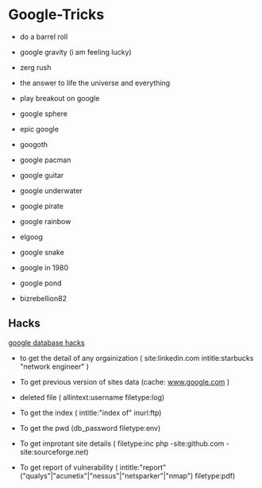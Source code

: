# Google-Tricks

- do a barrel roll

- google gravity (i am feeling lucky)

- zerg rush

- the answer to life the universe and everything

- play breakout on google

- google sphere

- epic google

- googoth

- google pacman

- google guitar

- google underwater

- google pirate

- google rainbow

- elgoog

- google snake

- google in 1980

- google pond

- bizrebellion82

## Hacks

[google database hacks](https://www.exploit-db.com/google-hacking-database)

- to get the detail of any orgainization ( site:linkedin.com intitle:starbucks "network engineer" ) 

- To get previous version of sites data (cache: www.google.com )

- deleted file ( allintext:username filetype:log)

- To get the index ( intitle:"index of" inurl:ftp)

- To get the pwd (db_password filetype:env)

- To get improtant site details ( filetype:inc php -site:github.com -site:sourceforge.net)

- To get report of vulnerability ( intitle:"report" ("qualys"|"acunetix"|"nessus"|"netsparker"|"nmap") filetype:pdf)

